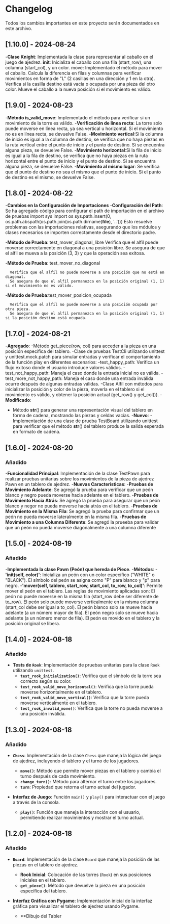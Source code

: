 # Changelog

Todos los cambios importantes en este proyecto serán documentados en este archivo.


## [1.10.0] - 2024-08-24

-**Clase Knight**: Implementada la clase para representar al caballo en el juego de ajedrez.
      __init__: Inicializa el caballo con una fila (start_row), una columna (start_col), y un color.
      move: Implementado el método para mover el caballo.
      Calcula la diferencia en filas y columnas para verificar movimientos en forma de "L" (2 casillas en una dirección y 1 en la otra).
      Verifica si la casilla destino está vacía o ocupada por una pieza del otro color.
      Mueve el caballo a la nueva posición si el movimiento es válido.

## [1.9.0] - 2024-08-23

-**Método is_valid_move**: Implementado el método para verificar si un movimiento de la torre es válido.
      -**Verificación de línea recta**: La torre solo puede moverse en línea recta, ya sea vertical u horizontal. Si el movimiento no es en línea recta, se devuelve False.
      -**Movimiento vertical**:Si la columna de inicio es igual a la columna de destino, se verifica que no haya piezas en la ruta vertical entre el punto de inicio y el punto de destino. Si se encuentra alguna pieza, se devuelve False.
      -**Movimiento horizontal**:Si la fila de inicio es igual a la fila de destino, se verifica que no haya piezas en la ruta horizontal entre el punto de inicio y el punto de destino. Si se encuentra alguna pieza, se devuelve False.
      -**Movimiento al mismo lugar**: Se verifica que el punto de destino no sea el mismo que el punto de inicio. Si el punto de destino es el mismo, se devuelve False.


## [1.8.0] - 2024-08-22

-**Cambios en la Configuración de Importaciones**
  -**Configuración del Path**: 
    Se ha agregado código para configurar el path de importación en el archivo de pruebas 
    import sys
    import os
    sys.path.insert(0, os.path.abspath(os.path.join(os.path.dirname(__file__), '..')))
    Esto resuelve problemas con las importaciones relativas, asegurando que los módulos y clases necesarios se importen correctamente desde el directorio padre.


-**Método de Prueba**: test_mover_diagonal_libre
      Verifica que el alfil puede moverse correctamente en diagonal a una posición libre.
      Se asegura de que el alfil se mueva a la posición (3, 3) y que la operación sea exitosa.

-**Método de Prueba**: test_mover_no_diagonal

      Verifica que el alfil no puede moverse a una posición que no está en diagonal.
      Se asegura de que el alfil permanezca en la posición original (1, 1) si el movimiento no es válido.

-**Método de Prueba**:test_mover_posicion_ocupada

      Verifica que el alfil no puede moverse a una posición ocupada por otra pieza.
      Se asegura de que el alfil permanezca en la posición original (1, 1) si la posición destino está ocupada.


## [1.7.0] - 2024-08-21
-**Agregado**: 
  -Método get_piece(row, col) para acceder a la pieza en una posición específica del tablero.
  -Clase de pruebas TestCli utilizando unittest y unittest.mock.patch para simular entradas y verificar el comportamiento de la función play en diferentes escenarios:
        -test_happy_path: Verifica un flujo exitoso donde el usuario introduce valores válidos.
        -test_not_happy_path: Maneja el caso donde la entrada inicial no es válida.
        -test_more_not_happy_path: Maneja el caso donde una entrada inválida ocurre después de algunas entradas válidas.
  -Clase Alfil con métodos para inicializar la posición y color de la pieza, moverla en el tablero si el movimiento es válido, y obtener la posición actual (get_row() y get_col()).
-**Modificado**:
  - Método __str__() para generar una representación visual del tablero en forma de cadena, mostrando las piezas y celdas vacías.
-**Nuevo**: 
  -Implementación de una clase de prueba TestBoard utilizando unittest para verificar que el método __str__() del tablero produce la salida esperada en formato de cadena.

## [1.6.0] - 2024-08-20
### Añadido 
-**Funcionalidad Principal**:
    Implementación de la clase TestPawn para realizar pruebas unitarias sobre los movimientos 
    de la pieza de ajedrez Pawn en un tablero de ajedrez.
-**Nuevas Características**:
  -**Pruebas de Movimiento Adelante**:
    Se agregó la prueba para verificar que un peón blanco y negro pueda moverse hacia adelante en el tablero.
-**Pruebas de Movimiento Hacia Atrás**:
    Se agregó la prueba para asegurar que un peón blanco y negor no pueda moverse hacia atrás en el tablero.
-**Pruebas de Movimiento en la Misma Fila**:
    Se agregó la prueba para confirmar que un peón no pueda moverse lateralmente en la misma fila.
-**Pruebas de Movimiento a una Columna Diferente**:
    Se agregó la prueeba para validar que un peón no pueda moverse diagonalmente a una columna diferente

## [1.5.0] - 2024-08-19

### Añadido
-**Implementada la clase Pawn (Peón) que hereda de Piece**.
  -**Métodos**:
      -**'__init__(self, color)'**: Inicializa un peón con un color específico ("WHITE" o "BLACK"). El símbolo del peón se asigna como "P" para blanco y "p" para negro.
      -**'mover(self, tablero, start_row, start_col, to_row, to_col)'**: Permite mover el peón en el tablero. Las reglas de movimiento aplicadas son:
        El peón no puede moverse en la misma fila (start_row debe ser diferente de to_row).
        El peón solo puede moverse verticalmente en la misma columna (start_col debe ser igual a to_col). 
        El peón blanco solo se mueve hacia adelante (a un número mayor de fila).
        El peón negro solo se mueve hacia adelante (a un número menor de fila).
        El peón es movido en el tablero y la posición original se libera.

## [1.4.0] - 2024-08-18

### Añadido
- **Tests de `Rook`**: Implementación de pruebas unitarias para la clase `Rook` utilizando `unittest`.
  - **`test_rook_initialization()`**: Verifica que el símbolo de la torre sea correcto según su color.
  - **`test_rook_valid_move_horizontal()`**: Verifica que la torre pueda moverse horizontalmente en el tablero.
  - **`test_rook_valid_move_vertical()`**: Verifica que la torre pueda moverse verticalmente en el tablero.
  - **`test_rook_invalid_move()`**: Verifica que la torre no pueda moverse a una posición inválida.

## [1.3.0] - 2024-08-18

### Añadido
- **`Chess`**: Implementación de la clase `Chess` que maneja la lógica del juego de ajedrez, incluyendo el tablero y el turno de los jugadores.
  - **`move()`**: Método que permite mover piezas en el tablero y cambia el turno después de cada movimiento.
  - **`change_turn()`**: Método para alternar el turno entre los jugadores.
  - **`turn`**: Propiedad que retorna el turno actual del jugador.

- **Interfaz de Juego**: Función `main()` y `play()` para interactuar con el juego a través de la consola.
  - **`play()`**: Función que maneja la interacción con el usuario, permitiendo realizar movimientos y mostrar el turno actual.

## [1.2.0] - 2024-08-18

### Añadido
- **`Board`**: Implementación de la clase `Board` que maneja la posición de las piezas en el tablero de ajedrez.
  - **Rook Inicial**: Colocación de las torres (`Rook`) en sus posiciones iniciales en el tablero.
  - **`get_piece()`**: Método que devuelve la pieza en una posición específica del tablero.
  
- **Interfaz Gráfica con Pygame**: Implementación inicial de la interfaz gráfica para visualizar el tablero de ajedrez usando Pygame.
  - **Dibujo del Tabler


